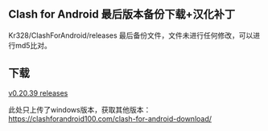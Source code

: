 ## Clash for Android 最后版本备份下载+汉化补丁

Kr328/ClashForAndroid/releases  最后备份文件，文件未进行任何修改，可以进行md5比对。

## 下载

[v0.20.39 releases](https://github.com/clashbk/clash_for_windows/releases/tag/0.20.39)

此处只上传了windows版本，获取其他版本：https://clashforandroid100.com/clash-for-android-download/
